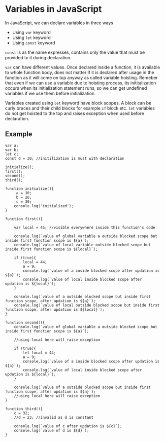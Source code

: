 # Variables in JavaScript

In JavaScript, we can declare variables in three ways 

* Using `var` keyword
* Using `let` keyword
* Using `const` keyword

`const` is as the name expresses, contains only the value that must be provided to it during declaration.

`var` can have different values. Once declared inside a function, it is available to whole function body, does not matter if it is declared after usage in the function as it will come on top anyway as called variable hoisting. Remeber that even if we can use a variable due to hoisting process, its inititalization occurs when its initialization statement runs, so we can get undefined variables if we use them before initialization.

Variables created using `let` keyword have block scopes. A block can be curly braces and their child blocks for example `if` block etc. `let` variables do not get hoisted to the top and raises exception when used before declaration. 

## Example
```
var a;
var b;
let c;
const d = 30; //initilization is must with declaration

initialize();
first();
second();
third();

function initialize(){
     a = 10;
     b = 20;
     c = 30;
    console.log('initialized');
}

function first(){

    var local = 45; //visible everywhere inside this function's code

    console.log(`value of global variable a outside blocked scope but inside first function scope is ${a}`);
    console.log(`value of local variable outside blocked scope but inside first function scope is ${local}`);
    
    if (true){
        local = 44;
        a = 9;
        console.log(`value of a inside blocked scope after updation is ${a}`);
        console.log(`value of local inside blocked scope after updation is ${local}`);
    }

    console.log(`value of a outside blocked scope but inside first function scope, after updation is ${a}`);
    console.log(`value of local outside blocked scope but inside first function scope, after updation is ${local}`);
}

function second(){
    console.log(`value of global variable a outside blocked scope but inside first function scope is ${a}`);

    //using local here will raise exception
    
    if (true){
        let local = 44;
        a = 9;
        console.log(`value of a inside blocked scope after updation is ${a}`);
        console.log(`value of local inside blocked scope after updation is ${local}`);
    }

    console.log(`value of a outside blocked scope but inside first function scope, after updation is ${a}`);
    //using local here will raise exception
}

function third(){
    c = 32;
    //d = 23; //invalid as d is constant
    
    console.log(`value of c after updation is ${c}`);
    console.log(`value of d is ${d}`);    
}
```